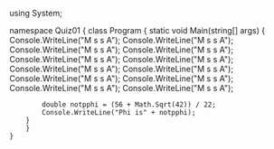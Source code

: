 using System;

namespace Quiz01
{
    class Program
    {
        static void Main(string[] args)
        {
            Console.WriteLine("M s s A");
            Console.WriteLine("M s s A");
            Console.WriteLine("M s s A");
            Console.WriteLine("M s s A");
            Console.WriteLine("M s s A");
            Console.WriteLine("M s s A");
            Console.WriteLine("M s s A");
            Console.WriteLine("M s s A");
            Console.WriteLine("M s s A");
            Console.WriteLine("M s s A");
            Console.WriteLine("M s s A");
            Console.WriteLine("M s s A");

            double notpphi = (56 + Math.Sqrt(42)) / 22;
            Console.WriteLine("Phi is" + notpphi);
        }
        }
    }
